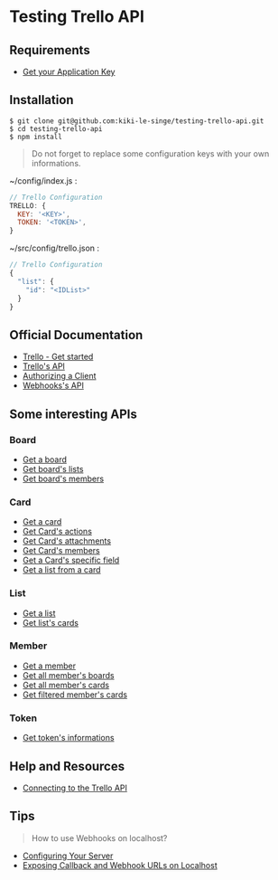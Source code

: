 # Testing Trello API

## Requirements

 * [Get your Application Key](https://trello.com/app-key)

## Installation

```shell
$ git clone git@github.com:kiki-le-singe/testing-trello-api.git
$ cd testing-trello-api
$ npm install
```

> Do not forget to replace some configuration keys with your own informations.

~/config/index.js :

```js
// Trello Configuration
TRELLO: {
  KEY: '<KEY>',
  TOKEN: '<TOKEN>',
}
```

~/src/config/trello.json :

```js
// Trello Configuration
{
  "list": {
    "id": "<IDList>"
  }
}
```

## Official Documentation

* [Trello - Get started](https://developers.trello.com/get-started/start-building)
* [Trello's API](https://developers.trello.com/advanced-reference)
* [Authorizing a Client](https://developers.trello.com/authorize)
* [Webhooks's API](https://developers.trello.com/apis/webhooks)

## Some interesting APIs

### Board

* [Get a board](https://developers.trello.com/advanced-reference/board#get-1-boards-board-id)
* [Get board's lists](https://developers.trello.com/advanced-reference/board#get-1-boards-board-id-lists)
* [Get board's members](https://developers.trello.com/advanced-reference/board#get-1-boards-board-id-members)

### Card

* [Get a card](https://developers.trello.com/advanced-reference/card#get-1-cards-card-id-or-shortlink)
* [Get Card's actions](https://developers.trello.com/advanced-reference/card#get-1-cards-card-id-or-shortlink-actions)
* [Get Card's attachments](https://developers.trello.com/advanced-reference/card#get-1-cards-card-id-or-shortlink-attachments)
* [Get Card's members](https://developers.trello.com/advanced-reference/card#get-1-cards-card-id-or-shortlink-members)
* [Get a Card's specific field](https://developers.trello.com/advanced-reference/card#get-1-cards-card-id-or-shortlink-field)
* [Get a list from a card](https://developers.trello.com/advanced-reference/card#get-1-cards-card-id-or-shortlink-list)

### List

* [Get a list](https://developers.trello.com/advanced-reference/list#get-1-lists-idlist)
* [Get list's cards](https://developers.trello.com/advanced-reference/list#get-1-lists-idlist-cards)

### Member

* [Get a member](https://developers.trello.com/advanced-reference/member#get-1-members-idmember-or-username)
* [Get all member's boards](https://developers.trello.com/advanced-reference/member#get-1-members-idmember-or-username-boards)
* [Get all member's cards](https://developers.trello.com/advanced-reference/member#get-1-members-idmember-or-username-cards)
* [Get filtered member's cards](https://developers.trello.com/advanced-reference/member#get-1-members-idmember-or-username-cards-filter)

### Token

* [Get token's informations](https://developers.trello.com/advanced-reference/token#get-1-tokens-token)

## Help and Resources

* [Connecting to the Trello API](https://larry-price.com/blog/2014/03/18/connecting-to-the-trello-api)

## Tips

> How to use Webhooks on localhost?

* [Configuring Your Server](https://developer.github.com/webhooks/configuring/)
* [Exposing Callback and Webhook URLs on Localhost](https://www.lullabot.com/articles/exposing-callback-and-webhook-urls-on-localhost)
